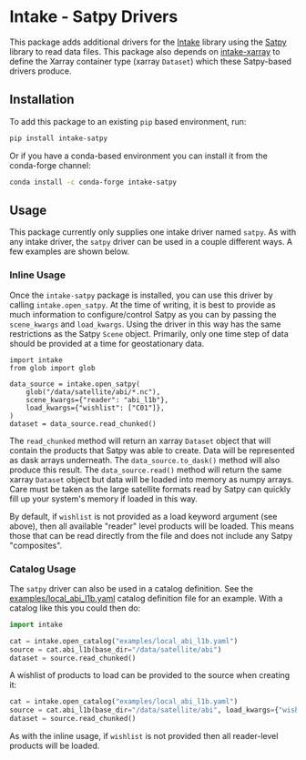 # Intake - Satpy Drivers

This package adds additional drivers for the
[Intake](https://intake.readthedocs.io/en/latest/) library using the
[Satpy](https://satpy.readthedocs.io/en/stable/) library to read data files.
This package also depends on
[intake-xarray](https://intake-xarray.readthedocs.io/en/latest/) to define
the Xarray container type (xarray `Dataset`) which these Satpy-based drivers
produce.

## Installation

To add this package to an existing `pip` based environment, run:

```bash
pip install intake-satpy
```

Or if you have a conda-based environment you can install it from the
conda-forge channel:

```bash
conda install -c conda-forge intake-satpy
```

## Usage

This package currently only supplies one intake driver named `satpy`.
As with any intake driver, the `satpy` driver can be used in a couple
different ways. A few examples are shown below.

### Inline Usage

Once the `intake-satpy` package is installed, you can use this driver by
calling `intake.open_satpy`. At the time of writing, it is best to provide
as much information to configure/control Satpy as you can by passing the
`scene_kwargs` and `load_kwargs`. Using the driver in this way has the same
restrictions as the Satpy `Scene` object. Primarily, only one time step of
data should be provided at a time for geostationary data.

```
import intake
from glob import glob

data_source = intake.open_satpy(
    glob("/data/satellite/abi/*.nc"),
    scene_kwargs={"reader": "abi_l1b"},
    load_kwargs={"wishlist": ["C01"]},
)
dataset = data_source.read_chunked()
```

The `read_chunked` method will return an xarray `Dataset` object that will
contain the products that Satpy was able to create. Data will be represented
as dask arrays underneath. The `data_source.to_dask()` method will also
produce this result. The `data_source.read()` method will return the same
xarray `Dataset` object but data will be loaded into memory as numpy arrays.
Care must be taken as the large satellite formats read by Satpy can quickly
fill up your system's memory if loaded in this way.

By default, if `wishlist` is not provided as a load keyword argument
(see above), then all available "reader" level products will be loaded. This
means those that can be read directly from the file and does not include
any Satpy "composites".

### Catalog Usage

The `satpy` driver can also be used in a catalog definition. See the
[examples/local_abi_l1b.yaml](https://github.com/pytroll/intake-satpy/blob/main/examples/local_abi_l1b.yaml)
catalog definition file for an example. With a catalog like this you could then
do:

```python
import intake

cat = intake.open_catalog("examples/local_abi_l1b.yaml")
source = cat.abi_l1b(base_dir="/data/satellite/abi")
dataset = source.read_chunked()

```

A wishlist of products to load can be provided to the source when creating it:

```python
cat = intake.open_catalog("examples/local_abi_l1b.yaml")
source = cat.abi_l1b(base_dir="/data/satellite/abi", load_kwargs={"wishlist": ["C01"]})
dataset = source.read_chunked()
```

As with the inline usage, if `wishlist` is not provided then all reader-level
products will be loaded.
